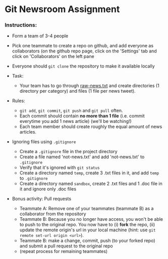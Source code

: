 # Git Newsroom Assignment

### Instructions:
- Form a team of 3-4 people
- Pick one teammate to create a repo on github, and add everyone as collaborators (on the github repo page, click on the 'Settings' tab and click on 'Collaborators' on the left pane
- Everyone should `git clone` the repository to make it available locally
- Task:
  - Your team has to go through [raw-news.txt](./raw-news.txt) and create directories (1 directory per category) and files (1 file per news tweet).
- Rules:
  - `git add`, `git commit`, `git push` and `git pull` often.
  - Each commit should contain **no more than 1 file** (i.e. commit everytime you add 1 news article) (we'll be watching!)
  - Each team member should create roughly the equal amount of news articles.

- Ignoring files using `.gitignore`
  - Create a `.gitignore` file in the project directory
  - Create a file named 'not-news.txt' and add 'not-news.txt' to `.gitignore`
  - Verify that it's ignored with `git status`
  - Create a directory named `temp`, create 3 .txt files in it, and add `temp` to `.gitignore`
  - Create a directory named `sandbox`, create 2 .txt files and 1 .doc file in it and ignore only .doc files

- Bonus activity: Pull requests
  - Teammate A: Remove one of your teammates (teammate B) as a collaborator from the repository
  - Teammate B: Because you no longer have access, you won't be able to push to the original repo. You now have to (i) **fork** the repo, (ii) update the remote origin's url in your local machine (hint: use `git remote set-url origin <url>`).
  - Teammate B: make a change, commit, push (to your forked repo) and submit a pull request to the original repo
  - (repeat process for remaining teammates)
